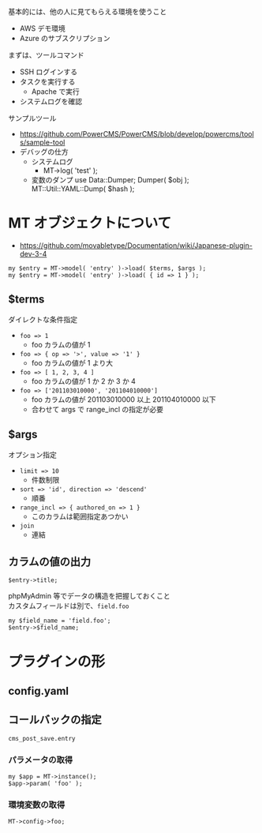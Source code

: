 基本的には、他の人に見てもらえる環境を使うこと
  - AWS デモ環境
  - Azure のサブスクリプション

まずは、ツールコマンド
  - SSH ログインする
  - タスクを実行する
    - Apache で実行
  - システムログを確認

サンプルツール
  - https://github.com/PowerCMS/PowerCMS/blob/develop/powercms/tools/sample-tool
  - デバッグの仕方
    - システムログ
      - MT->log( 'test' );
    - 変数のダンプ
      use Data::Dumper; Dumper( $obj );
      MT::Util::YAML::Dump( $hash );

# MT オブジェクトについて

* https://github.com/movabletype/Documentation/wiki/Japanese-plugin-dev-3-4

```
my $entry = MT->model( 'entry' )->load( $terms, $args );
my $entry = MT->model( 'entry' )->load( { id => 1 } );
```

## $terms

ダイレクトな条件指定

* `foo => 1`
    * foo カラムの値が 1
* `foo => { op => '>', value => '1' }`
    * foo カラムの値が 1 より大
* `foo => [ 1, 2, 3, 4 ]`
    * foo カラムの値が  1 か 2 か 3 か 4
* `foo => ['201103010000', '201104010000']`
    * foo カラムの値が 201103010000 以上 201104010000 以下
    * 合わせて args で range_incl の指定が必要
## $args

オプション指定

* `limit => 10`
    * 件数制限
* `sort => 'id', direction => 'descend'`
    * 順番
* `range_incl => { authored_on => 1 }`
    * このカラムは範囲指定あつかい
* `join`
    * 連結

## カラムの値の出力

```
$entry->title;
```

phpMyAdmin 等でデータの構造を把握しておくこと  
カスタムフィールドは別で、`field.foo`

```
my $field_name = 'field.foo';
$entry->$field_name;
```

# プラグインの形

## config.yaml

## コールバックの指定

`cms_post_save.entry`

### パラメータの取得

```
my $app = MT->instance();
$app->param( 'foo' );
```

### 環境変数の取得

```
MT->config->foo;
```
